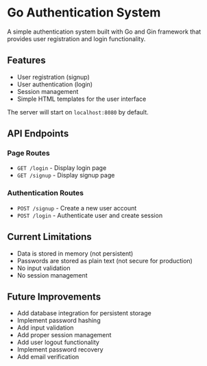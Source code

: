 # Go Authentication System

A simple authentication system built with Go and Gin framework that provides user registration and login functionality.

## Features

- User registration (signup)
- User authentication (login)
- Session management
- Simple HTML templates for the user interface


The server will start on `localhost:8080` by default.

## API Endpoints

### Page Routes
- `GET /login` - Display login page
- `GET /signup` - Display signup page

### Authentication Routes
- `POST /signup` - Create a new user account
- `POST /login` - Authenticate user and create session

## Current Limitations

- Data is stored in memory (not persistent)
- Passwords are stored as plain text (not secure for production)
- No input validation
- No session management

## Future Improvements

- Add database integration for persistent storage
- Implement password hashing
- Add input validation
- Add proper session management
- Add user logout functionality
- Implement password recovery
- Add email verification

